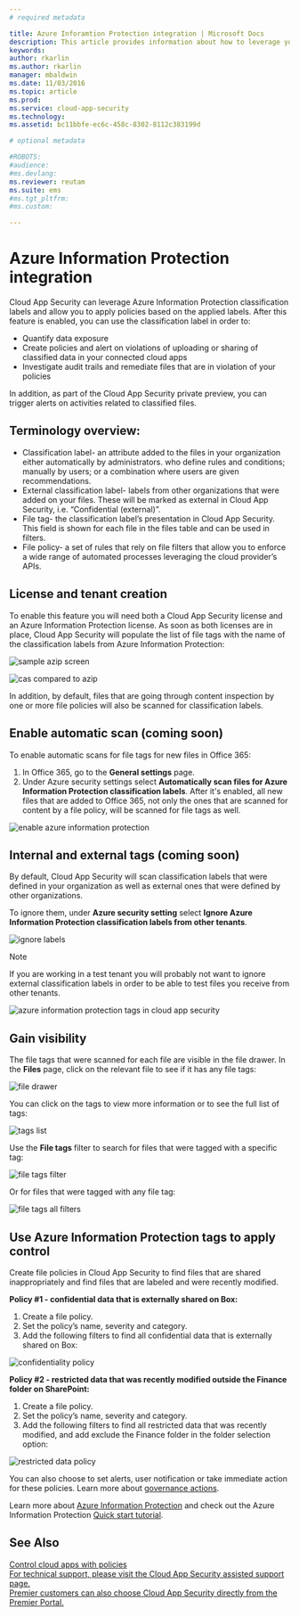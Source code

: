 ```yaml
---
# required metadata

title: Azure Inforamtion Protection integration | Microsoft Docs
description: This article provides information about how to leverage your Azure Information Protection tags in Cloud App Security for added control of your organization's cloud app use.
keywords:
author: rkarlin
ms.author: rkarlin
manager: mbaldwin
ms.date: 11/03/2016
ms.topic: article
ms.prod:
ms.service: cloud-app-security
ms.technology:
ms.assetid: bc11bbfe-ec6c-458c-8302-8112c383199d

# optional metadata

#ROBOTS:
#audience:
#ms.devlang:
ms.reviewer: reutam
ms.suite: ems
#ms.tgt_pltfrm:
#ms.custom:

---
```


# Azure Information Protection integration

Cloud App Security can leverage Azure Information Protection classification labels and allow you to apply policies based on the applied labels.
After this feature is enabled, you can use the classification label in order to:
-	Quantify data exposure
-	Create policies and alert on violations of uploading or sharing of classified data in your connected cloud apps
-	Investigate audit trails and remediate files that are in violation of your policies 

In addition, as part of the Cloud App Security private preview, you can trigger alerts on activities related to classified files.

## Terminology overview:
-	Classification label- an attribute added to the files in your organization either automatically by administrators. who define rules and conditions; manually by users; or a combination where users are given recommendations.
-	External classification label- labels from other organizations that were added on your files. These will be marked as external in Cloud App Security, i.e. “Confidential (external)”.
-	File tag- the classification label’s presentation in Cloud App Security. This field is shown for each file in the files table and can be used in filters.
-	File policy- a set of rules that rely on file filters that allow you to enforce a wide range of automated processes leveraging the cloud provider’s APIs.

## License and tenant creation
To enable this feature you will need both a Cloud App Security license and an Azure Information Protection license. As soon as both licenses are in place, Cloud App Security will populate the list of file tags with the name of the classification labels from Azure Information Protection:

![sample azip screen](./media/azip-screen.png)

![cas compared to azip](./media/cas-compared-azip.png)
 	 
In addition, by default, files that are going through content inspection by one or more file policies will also be scanned for classification labels.

## Enable automatic scan (coming soon)
To enable automatic scans for file tags for new files in Office 365:

1. In Office 365, go to the **General settings** page.
2. Under Azure security settings select **Automatically scan files for Azure Information Protection classification labels**. 
After it's enabled, all new files that are added to Office 365, not only the ones that are scanned for content by a file policy, will be scanned for file tags as well.

![enable azure information protection](./media/enable-azip.png)
 

## Internal and external tags (coming soon)
By default, Cloud App Security will scan classification labels that were defined in your organization as well as external ones that were defined by other organizations. 

To ignore them, under **Azure security setting** select **Ignore Azure Information Protection classification labels from other tenants**.
 
![ignore labels](./media/azip-ignore.png)

> [!Note]
> If you are working in a test tenant you will probably not want to ignore external classification labels in order to be able to test files you receive from other tenants.

![azure information protection tags in cloud app security](./media/azip-tags-in-cas.png) 

## Gain visibility

The file tags that were scanned for each file are visible in the file drawer.
In the **Files** page, click on the relevant file to see if it has any file tags:

![file drawer](./media/azip-file-drawer.png)

You can click on the tags to view more information or to see the full list of tags:
 
![tags list](./media/azip-tags-list.png)

Use the **File tags** filter to search for files that were tagged with a specific tag:
 
![file tags filter](./media/azip-file-tags-filter.png)

Or for files that were tagged with any file tag:

![file tags all filters](./media/azip-file-tags-all-filter.png)

## Use Azure Information Protection tags to apply control
Create file policies in Cloud App Security to find files that are shared inappropriately and find files that are labeled and were recently modified. 

**Policy #1 - confidential data that is externally shared on Box:**

1.	Create a file policy.
2.	Set the policy’s name, severity and category.
3.	Add the following filters to find all confidential data that is externally shared on Box:

![confidentiality policy](./media/azip-confidentiality-policy.png) 

**Policy #2 - restricted data that was recently modified outside the Finance folder on SharePoint:**

1.	Create a file policy.
2.	Set the policy’s name, severity and category.
3.	Add the following filters to find all restricted data that was recently modified, and add exclude the Finance folder in the folder selection option: 
 
![restricted data policy](./media/azip-restricted-data-policy.png) 

You can also choose to set alerts, user notification or take immediate action for these policies.
Learn more about [governance actions](governance-actions.md).

Learn more about [Azure Information Protection](https://docs.microsoft.com/en-us/information-protection/understand-explore/what-is-information-protection) and check out the Azure Information Protection [Quick start tutorial](https://docs.microsoft.com/en-us/information-protection/get-started/infoprotect-quick-start-tutorial).

  

## See Also  
[Control cloud apps with policies](control-cloud-apps-with-policies.md)   
[For technical support, please visit the Cloud App Security assisted support page.](http://support.microsoft.com/oas/default.aspx?prid=16031)   
[Premier customers can also choose Cloud App Security directly from the Premier Portal.](https://premier.microsoft.com/)  
  
  

